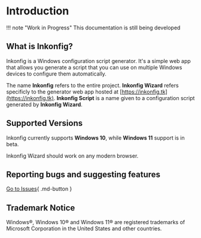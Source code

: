 # Introduction

!!! note "Work in Progress"
    This documentation is still being developed

## What is Inkonfig?
Inkonfig is a Windows configuration script generator. It's a simple web app that allows you generate a script
that you can use on multiple Windows devices to configure them automatically.

The name **Inkonfig** refers to the entire project. **Inkonfig Wizard** refers specificly to the generator web app hosted at [https://inkonfig.tk](https://inkonfig.tk). **Inkonfig Script** is a name given to a configuration script generated by **Inkonfig Wizard**.

## Supported Versions
Inkonfig currently supports **Windows 10**, while **Windows 11** support is in beta.

Inkonfig Wizard should work on any modern browser.

## Reporting bugs and suggesting features

[Go to Issues](https://github.com/hexandcube/Inkonfig/issues){ .md-button }
## Trademark Notice
Windows®, Windows 10® and Windows 11® are registered trademarks
of Microsoft Corporation in the United States and other countries.